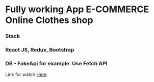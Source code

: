 # Fully working App E-COMMERCE Online Clothes shop

### Stack
### React JS, Redux, Bootstrap

### DB - FakeApi for example. Use Fetch API

Link for watch [Here](https://clothes-shop-sigma.vercel.app/).



